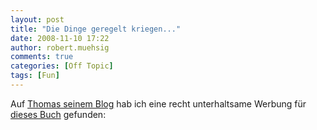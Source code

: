 ```yaml
---
layout: post
title: "Die Dinge geregelt kriegen..."
date: 2008-11-10 17:22
author: robert.muehsig
comments: true
categories: [Off Topic]
tags: [Fun]
---
```

<p>Auf <a href="http://blog.thomasbandt.de/39/2160/de/blog/getting-things-done-but-aimless.html" target="_blank">Thomas seinem Blog</a> hab ich eine recht unterhaltsame Werbung für <a href="http://www.amazon.de/Dinge-geregelt-kriegen-Funken-Selbstdisziplin/dp/3871346195/" target="_blank">dieses Buch</a> gefunden:</p> <div class="wlWriterSmartContent" id="scid:5737277B-5D6D-4f48-ABFC-DD9C333F4C5D:88893946-76ea-438b-9c6c-414499688fc6" style="padding-right: 0px; display: inline; padding-left: 0px; padding-bottom: 0px; margin: 0px; padding-top: 0px"><div id="17f5a3c7-9420-42fa-bd7e-d0c103f96374" style="margin: 0px; padding: 0px; display: inline;"><div><a href="http://www.youtube.com/watch?v=YAlGk6NKZHI" target="_new"><img src="{{BASE_PATH}}/assets/wp-images/videoda39f3935908.jpg" galleryimg="no" onload="var downlevelDiv = document.getElementById('17f5a3c7-9420-42fa-bd7e-d0c103f96374'); downlevelDiv.innerHTML = &quot;&lt;div&gt;&lt;object width=\&quot;425\&quot; height=\&quot;355\&quot;&gt;&lt;param name=\&quot;movie\&quot; value=\&quot;http://www.youtube.com/v/YAlGk6NKZHI\&quot;&gt;&lt;\/param&gt;&lt;param name=\&quot;wmode\&quot; value=\&quot;transparent\&quot;&gt;&lt;\/param&gt;&lt;embed src=\&quot;http://www.youtube.com/v/YAlGk6NKZHI\&quot; type=\&quot;application/x-shockwave-flash\&quot; wmode=\&quot;transparent\&quot; width=\&quot;425\&quot; height=\&quot;355\&quot;&gt;&lt;\/embed&gt;&lt;\/object&gt;&lt;\/div&gt;&quot;;" alt=""></a></div></div></div>
